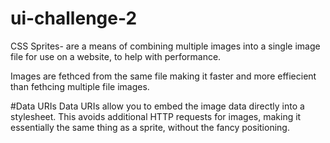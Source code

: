 # ui-challenge-2

CSS Sprites-  are a means of combining multiple images into a single image file for use on a website, to help with performance.

Images are fethced from the same file making it faster and more effiecient than fethcing multiple file images.

#Data URIs
Data URIs allow you to embed the image data directly into a stylesheet. This avoids additional HTTP requests for images, making it essentially the same thing as a sprite, without the fancy positioning.



